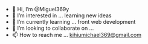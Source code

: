 - 👋 Hi, I’m @Miguel369y
- 👀 I’m interested in ... learning new ideas
- 🌱 I’m currently learning ... front web development
- 💞️ I’m looking to collaborate on ...
- 📫 How to reach me ... kihiumichael369@gmail.com

<!---
Miguel369y/Miguel369y is a ✨ special ✨ repository because its `README.md` (this file) appears on your GitHub profile.
You can click the Preview link to take a look at your changes.
--->
